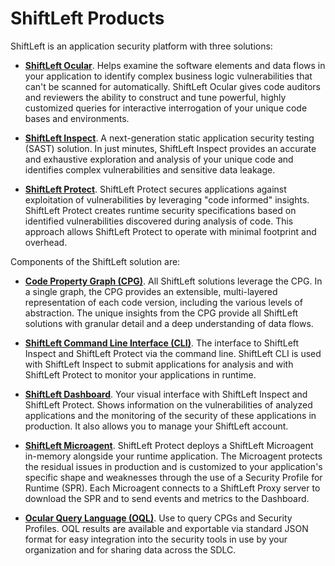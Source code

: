 # ShiftLeft Products

ShiftLeft is an application security platform with three solutions: 

* **[ShiftLeft Ocular](../using-ocular/about/ocular-features.md)**. Helps examine the software elements and data flows in your application to identify complex business logic vulnerabilities that can't be scanned for automatically. ShiftLeft Ocular gives code auditors and reviewers the ability to construct and tune powerful, highly customized queries for interactive interrogation of your unique code bases and environments.

* **[ShiftLeft Inspect](../using-inspect-protect/inspect/analyzing-applications-in-ci.md)**. A next-generation static application security testing (SAST) solution. In just minutes, ShiftLeft Inspect provides an accurate and exhaustive exploration and analysis of your unique code and identifies complex vulnerabilities and sensitive data leakage.

* **[ShiftLeft Protect](../using-inspect-protect/protect-java/jvm-based-environments.md)**. ShiftLeft Protect secures applications against exploitation of vulnerabilities by leveraging "code informed" insights. ShiftLeft Protect creates runtime security specifications based on identified vulnerabilities discovered during analysis of code. This approach allows ShiftLeft Protect to operate with minimal footprint and overhead. 

Components of the ShiftLeft solution are:

* **[Code Property Graph (CPG)](understanding-cpg.md)**. All ShiftLeft solutions leverage the CPG. In a single graph, the CPG provides an extensible, multi-layered representation of each code version, including the various levels of abstraction. The unique insights from the CPG provide all ShiftLeft solutions with granular detail and a deep understanding of data flows.

* **[ShiftLeft Command Line Interface (CLI)](../using-inspect-protect/using-cli/using-cli.md)**. The interface to ShiftLeft Inspect and ShiftLeft Protect via the command line. ShiftLeft CLI is used with ShiftLeft Inspect to submit applications for analysis and with ShiftLeft Protect to monitor your applications in runtime. 

* **[ShiftLeft Dashboard](../using-inspect-protect/using-workflow/vulnerability-dashboard.md)**. Your visual interface with ShiftLeft Inspect and ShiftLeft Protect. Shows information on the vulnerabilities of analyzed applications and the monitoring of the security of these applications in production. It also allows you to manage your ShiftLeft account.

* **[ShiftLeft Microagent](../using-inspect-protect/protect-java/configuring-the-microagent.md)**. ShiftLeft Protect deploys a ShiftLeft Microagent in-memory alongside your runtime application. The Microagent protects the residual issues in production and is customized to your application's specific shape and weaknesses through the use of a Security Profile for Runtime (SPR). Each Microagent connects to a ShiftLeft Proxy server to download the SPR and to send events and metrics to the Dashboard. 

* **[Ocular Query Language (OQL)](https://ocular.shiftleft.io/api/)**. Use to query CPGs and Security Profiles. OQL results are available and exportable via standard JSON format for easy integration into the security tools in use by your organization and for sharing data across the SDLC.

